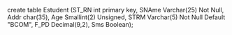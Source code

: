 create table Estudent
(ST_RN int primary key,
SNAme Varchar(25) Not Null,
Addr char(35),
Age Smallint(2) Unsigned,
STRM Varchar(5) Not Null Default "BCOM",
F_PD Decimal(9,2),
Sms Boolean);
